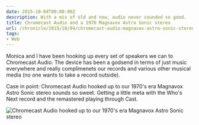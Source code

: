 ```yaml
---
date: 2015-10-04T00:00:00Z
description: With a mix of old and new, audio never sounded so good.
title: Chromecast Audio and a 1970 Magnavox Astro Sonic stereo
url: /chronicle/2015/10/04/chromecast-audio-magnavox-astro-sonic-stereo/
tags:
- Web
---
```


Monica and I have been hooking up every set of speakers we can to Chromecast Audio. The device has been a godsend in terms of just music everywhere and really complimenets our records and various other musical media (no one wants to take a record outside).

Case in point: Chromecast Audio hooked up to our 1970's era Magnavox Astro Sonic stereo sounds so sweet. Getting a little meta with the Who's Next record and the remastered playing through Cast.﻿

<img src="/images/blog/2015/10/20151004-DSCF4454.jpg" alt="Chromecast Audio hooked up to our 1970's era Magnavox Astro Sonic stereo">

